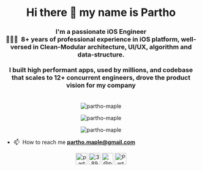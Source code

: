 <h1 align="center">Hi there 👋 my name is Partho</h1>
<h3 align="center">I'm a passionate iOS Engineer󠀠<br>
󠀠󠀠👨🏽‍💻 󠀠󠀠  8+ years of professional experience in iOS platform, well-versed in Clean-Modular architecture, UI/UX, algorithm and data-structure. 
  <br>
  <br>
  I built high performant apps, used by millions, and codebase that scales to 12+ concurrent engineers, drove the product vision for my company
  <br>
  <br>
<!--   Open for new opportunities -->
</h3>

<p align="center"> <img src="https://komarev.com/ghpvc/?username=partho-maple" alt="partho-maple" /> </p>

<p align="center"> <img src="https://github-readme-stats.vercel.app/api?username=partho-maple&show_icons=true&count_private=true" alt="partho-maple" /> </p>
<p align="center"> <img src="https://github-readme-stats.vercel.app/api/top-langs/?username=partho-maple&hide=html" alt="partho-maple" /> </p>


- 📫 󠀠󠀠 How to reach me **partho.maple@gmail.com**


<p align="center">
<a href="https://www.linkedin.com/in/partho-biswas/" target="blank"><img align="center" src="https://img.icons8.com/color/48/000000/linkedin-circled.png" alt="partho-biswas" height="30" width="30" /></a>
<a href="https://stackoverflow.com/users/2089253/partho-biswas?tab=profile" target="blank"><img align="center" src="https://img.icons8.com/color/48/000000/stackoverflow.png" alt="3890770" height="30" width="30" /></a>
<a href="https://medium.com/@partho.biswas" target="blank"><img align="center" src="https://img.icons8.com/color/50/000000/medium-monogram.png" alt="@partho.biswas" height="30" width="30" /></a>
<a href="https://twitter.com/ParthoBiswas007" target="blank"><img align="center" src="https://img.icons8.com/nolan/64/twitter.png" alt="ParthoBiswas007" height="30" width="30" /></a>
</p>

